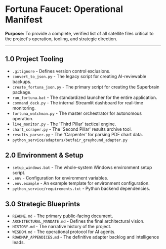# Fortuna Faucet: Operational Manifest

**Purpose:** To provide a complete, verified list of all satellite files critical to the project's operation, tooling, and strategic direction.

---

## 1.0 Project Tooling
*   `.gitignore` - Defines version control exclusions.
*   `convert_to_json.py` - The legacy script for creating AI-reviewable backups.
*   `create_fortuna_json.py` - The primary script for creating the Superbrain package.
*   `run_fortuna.bat` - The standardized launcher for the entire application.
*   `command_deck.py` - The internal Streamlit dashboard for real-time monitoring.
*   `fortuna_watchman.py` - The master orchestrator for autonomous operation.
*   `live_monitor.py` - The 'Third Pillar' tactical engine.
*   `chart_scraper.py` - The 'Second Pillar' results archive tool.
*   `results_parser.py` - The 'Carpenter' for parsing PDF chart data.
*   `python_service/adapters/betfair_greyhound_adapter.py`

## 2.0 Environment & Setup
*   `setup_windows.bat` - The whole-system Windows environment setup script.
*   `.env` - Configuration for environment variables.
*   `.env.example` - An example template for environment configuration.
*   `python_service/requirements.txt` - Python backend dependencies.

## 3.0 Strategic Blueprints
*   `README.md` - The primary public-facing document.
*   `ARCHITECTURAL_MANDATE.md` - Defines the final architectural vision.
*   `HISTORY.md` - The narrative history of the project.
*   `WISDOM.md` - The operational protocol for AI agents.
*   `ROADMAP_APPENDICES.md` - The definitive adapter backlog and intelligence leads.